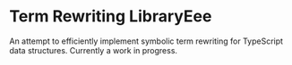 # Term Rewriting LibraryEee

An attempt to efficiently implement symbolic term rewriting for TypeScript data structures. Currently a work in progress.